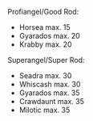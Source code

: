 Profiangel/Good Rod:
- Horsea max. 15
- Gyarados max. 20
- Krabby max. 20

Superangel/Super Rod:
- Seadra max. 30
- Whiscash max. 30
- Gyarados max. 35
- Crawdaunt max. 35
- Milotic max. 35
